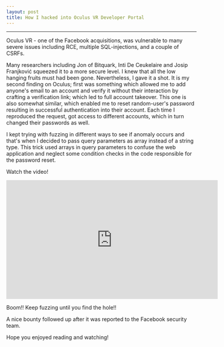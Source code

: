 ```yaml
---
layout: post
title: How I hacked into Oculus VR Developer Portal
---
```


---


Oculus VR - one of the Facebook acquisitions, was vulnerable to many severe issues including RCE, multiple SQL-injections, and a couple of CSRFs.

Many researchers including Jon of Bitquark, Inti De Ceukelaire and Josip Franjković squeezed it to a more secure level. I knew that all the low hanging fruits must had been gone. Nevertheless, I gave it a shot. It is my second finding on Oculus; first was something which allowed me to add anyone's email to an account and verify it without their interaction by crafting a verification link; which led to full account takeover. This one is also somewhat similar, which enabled me to reset random-user's password resulting in successful authentication into their account. Each time I reproduced the request, got access to different accounts, which in turn changed their passwords as well.

I kept trying with fuzzing in different ways to see if anomaly occurs and that's when I decided to pass query parameters as array instead of a string type. This trick used arrays in query parameters to confuse the web application and neglect some condition checks in the code responsible for the password reset.

Watch the video!



<iframe width="560" height="315" src="https://www.youtube.com/embed/01a1aProHRU" frameborder="0" allowfullscreen></iframe>


Boom!! Keep fuzzing until you find the hole!!


A nice bounty followed up after it was reported to the Facebook security team.


Hope you enjoyed reading and watching!
